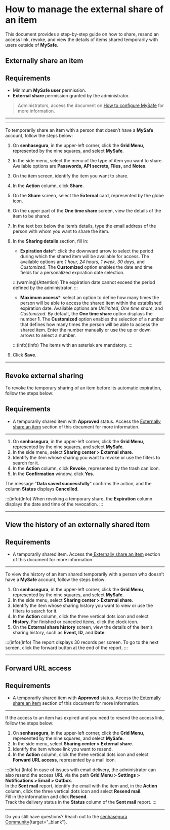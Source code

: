 # How to manage the external share of an item

This document provides a step-by-step guide on how to share, resend an access link, revoke, and view the details of items shared temporarily with users outside of **MySafe**. 


## Externally share an item

## Requirements

- Minimum **MySafe user** permission.
- **External share** permission granted by the administrator.

> Administrators, access the document on [How to configure MySafe](/v3-33/docs/how-to-configure-mysafe) for more information.
***
---
To temporarily share an item with a person that doesn’t have a **MySafe** account, follow the steps below:

1. On **senhasegura**, in the upper-left corner, click the **Grid Menu**, represented by the nine squares, and select **MySafe**.
2. In the side menu, select the menu of the type of item you want to share. Available options are **Passwords, API secrets, Files,** and **Notes**.
3. On the item screen, identify the item you want to share.
4. In the **Action** column, click **Share**.
5. On the **Share** screen, select the **External** card, represented by the globe icon.
6. On the upper part of the **One time share** screen, view the details of the item to be shared.
7. In the text box below the item’s details, type the email address of the person with whom you want to share the item.
8. In the **Sharing details** section, fill in:

   - **Expiration date***: click the downward arrow to select the period during which the shared item will be available for access. The available options are *1 hour, 24 hours, 1 week, 30 days*, and *Customized*. The **Customized** option enables the date and time fields for a personalized expiration date selection.

   :::(warning)(Attention)
   The expiration date cannot exceed the period defined by the administrator.
   :::

   - **Maximum access***: select an option to define how many times the person will be able to access the shared item within the established expiration date. Available options are *Unlimited, One time share*, and *Customized*. By default, the **One time share** option displays the number **1**. The **Customized** option enables the selection of a number that defines how many times the person will be able to access the shared item. Enter the number manually or use the up or down arrows to select a number.

   :::(info)(Info)
   The items with an asterisk are mandatory.
   :::

9. Click **Save**.

---

## Revoke external sharing

To revoke the temporary sharing of an item before its automatic expiration, follow the steps below:

## Requirements

- A temporarily shared item with **Approved** status. Access the [Externally share an item](/v3-33/docs/how-to-manage-the-external-share-of-an-item#externally-share-an-item) section of this document for more information.
---
1. On **senhasegura**, in the upper-left corner, click the **Grid Menu**, represented by the nine squares, and select **MySafe**.
2. In the side menu, select **Sharing center > External share**.
3. Identify the item whose sharing you want to revoke or use the filters to search for it.
4. In the **Action** column, click **Revoke**, represented by the trash can icon.
5. In the **Confirmation** window, click **Yes**.

The message "**Data saved successfully**" confirms the action, and the column **Status** displays **Cancelled**.

:::(info)(Info)
When revoking a temporary share, the **Expiration** column displays the date and time of the revocation.
:::

---

## View the history of an externally shared item

## Requirements

- A temporarily shared item. Access the[ Externally share an item](/v3-33/docs/how-to-manage-the-external-share-of-an-item#externally-share-an-item) section of this document for more information.
---

To view the history of an item shared temporarily with a person who doesn’t have a **MySafe** account, follow the steps below:

1. On **senhasegura**, in the upper-left corner, click the **Grid Menu**, represented by the nine squares, and select **MySafe**.
2. In the side menu, select **Sharing center > External share**.
3. Identify the item whose sharing history you want to view or use the filters to search for it.
4. In the **Action** column, click the three vertical dots icon and select **History**. For finished or canceled items, click the clock icon.
5. On the **External share history** screen, view the details of the item’s sharing history, such as **Event, ID**, and **Date**.

:::(info)(Info)
The report displays 30 records per screen. To go to the next screen, click the forward button at the end of the report.
:::

---

## Forward URL access

## Requirements

- A temporarily shared item with **Approved** status. Access the [Externally share an item](/v3-33/docs/how-to-manage-the-external-share-of-an-item#externally-share-an-item) section of this document for more information.
---
If the access to an item has expired and you need to resend the access link, follow the steps below:

1. On **senhasegura**, in the upper-left corner, click the **Grid Menu**, represented by the nine squares, and select **MySafe**.
2. In the side menu, select **Sharing center > External share**.
3. Identify the item whose link you want to resend.
4. In the **Action** column, click the three vertical dots icon and select **Forward URL access**, represented by a mail icon.

:::(info) (Info)
In case of issues with email delivery, the administrator can also resend the access URL via the path **Grid Menu > Settings > Notifications > Email > Outbox**.  
In the **Sent mail** report, identify the email with the item and, in the **Action** column, click the three vertical dots icon and select **Resend mail**.  
Fill in the information and click **Resend**.  
Track the delivery status in the **Status** column of the **Sent mail** report.
:::

---
Do you still have questions? Reach out to the [senhasegura Community](https://community.senhasegura.io/){target="_blank"}.
